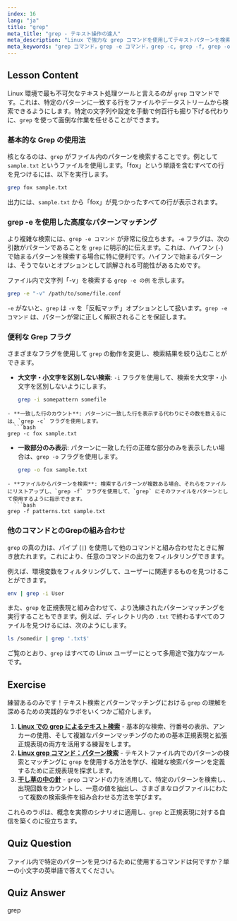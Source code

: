 ```yaml
---
index: 16
lang: "ja"
title: "grep"
meta_title: "grep - テキスト操作の達人"
meta_description: "Linux で強力な grep コマンドを使用してテキストパターンを検索する方法を学びます。このガイドでは、基本的な使い方、grep -e コマンド、カウントのための grep -c、および効果的なテキスト処理のためのその他の重要なオプションを網羅しています。"
meta_keywords: "grep コマンド，grep -e コマンド，grep -c, grep -f, grep -o, grep -e 例，linux grep, テキスト検索，パターンマッチング，テキスト処理，linux チュートリアル"
---
```


## Lesson Content

Linux 環境で最も不可欠なテキスト処理ツールと言えるのが `grep` コマンドです。これは、特定のパターンに一致する行をファイルやデータストリームから検索できるようにします。特定の文字列や設定を手動で何百行も掘り下げる代わりに、`grep` を使って面倒な作業を任せることができます。

### 基本的な Grep の使用法

核となるのは、`grep` がファイル内のパターンを検索することです。例として `sample.txt` というファイルを使用します。「fox」という単語を含むすべての行を見つけるには、以下を実行します。

```bash
grep fox sample.txt
```

出力には、`sample.txt` から「fox」が見つかったすべての行が表示されます。

### grep -e を使用した高度なパターンマッチング

より複雑な検索には、`grep -e コマンド` が非常に役立ちます。`-e` フラグは、次の引数がパターンであることを `grep` に明示的に伝えます。これは、ハイフン (`-`) で始まるパターンを検索する場合に特に便利です。ハイフンで始まるパターンは、そうでないとオプションとして誤解される可能性があるためです。

ファイル内で文字列「-v」を検索する `grep -e の例` を示します。

```bash
grep -e "-v" /path/to/some/file.conf
```

`-e` がないと、`grep` は `-v` を「反転マッチ」オプションとして扱います。`grep -e コマンド` は、パターンが常に正しく解釈されることを保証します。

### 便利な Grep フラグ

さまざまなフラグを使用して `grep` の動作を変更し、検索結果を絞り込むことができます。

- **大文字・小文字を区別しない検索**: `-i` フラグを使用して、検索を大文字・小文字を区別しないようにします。
  ```bash
  grep -i somepattern somefile
  ```

````
- **一致した行のカウント**: パターンに一致した行を表示する代わりにその数を数えるには、`grep -c` フラグを使用します。
  ```bash
grep -c fox sample.txt
````

- **一致部分のみ表示**: パターンに一致した行の正確な部分のみを表示したい場合は、`grep -o` フラグを使用します。
  ```bash
  grep -o fox sample.txt
  ```

````
- **ファイルからパターンを検索**: 検索するパターンが複数ある場合、それらをファイルにリストアップし、`grep -f` フラグを使用して、`grep` にそのファイルをパターンとして使用するように指示できます。
  ```bash
grep -f patterns.txt sample.txt
````

### 他のコマンドとのGrepの組み合わせ

`grep` の真の力は、パイプ (`|`) を使用して他のコマンドと組み合わせたときに解き放たれます。これにより、任意のコマンドの出力をフィルタリングできます。

例えば、環境変数をフィルタリングして、ユーザーに関連するものを見つけることができます。

```bash
env | grep -i User
```

また、`grep` を正規表現と組み合わせて、より洗練されたパターンマッチングを実行することもできます。例えば、ディレクトリ内の `.txt` で終わるすべてのファイルを見つけるには、次のようにします。

```bash
ls /somedir | grep '.txt$'
```

ご覧のとおり、`grep` はすべての Linux ユーザーにとって多用途で強力なツールです。

## Exercise

練習あるのみです！テキスト検索とパターンマッチングにおける `grep` の理解を深めるための実践的なラボをいくつかご紹介します。

1.  **[Linux での grep によるテキスト検索](https://labex.io/ja/labs/comptia-search-text-with-grep-in-linux-590841)** - 基本的な検索、行番号の表示、アンカーの使用、そして複雑なパターンマッチングのための基本正規表現と拡張正規表現の両方を活用する練習をします。
2.  **[Linux grep コマンド：パターン検索](https://labex.io/ja/labs/linux-linux-grep-command-pattern-searching-219192)** - テキストファイル内でのパターンの検索とマッチングに `grep` を使用する方法を学び、複雑な検索パターンを定義するために正規表現を探求します。
3.  **[干し草の中の針](https://labex.io/ja/labs/linux-needle-in-the-haystack-388109)** - `grep` コマンドの力を活用して、特定のパターンを検索し、出現回数をカウントし、一意の値を抽出し、さまざまなログファイルにわたって複数の検索条件を組み合わせる方法を学びます。

これらのラボは、概念を実際のシナリオに適用し、`grep` と正規表現に対する自信を築くのに役立ちます。

## Quiz Question

ファイル内で特定のパターンを見つけるために使用するコマンドは何ですか？単一の小文字の英単語で答えてください。

## Quiz Answer

grep
